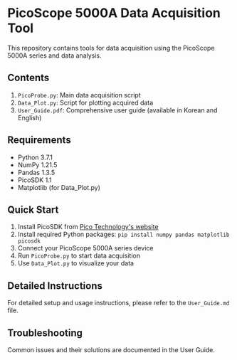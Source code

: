 # PicoScope 5000A Data Acquisition Tool

This repository contains tools for data acquisition using the PicoScope 5000A series and data analysis.

## Contents

1. `PicoProbe.py`: Main data acquisition script
2. `Data_Plot.py`: Script for plotting acquired data
3. `User_Guide.pdf`: Comprehensive user guide (available in Korean and English)

## Requirements

- Python 3.7.1
- NumPy 1.21.5
- Pandas 1.3.5
- PicoSDK 1.1
- Matplotlib (for Data_Plot.py)

## Quick Start

1. Install PicoSDK from [Pico Technology's website](https://www.picotech.com/downloads)
2. Install required Python packages: `pip install numpy pandas matplotlib picosdk`
3. Connect your PicoScope 5000A series device
4. Run `PicoProbe.py` to start data acquisition
5. Use `Data_Plot.py` to visualize your data

## Detailed Instructions

For detailed setup and usage instructions, please refer to the `User_Guide.md` file.

## Troubleshooting

Common issues and their solutions are documented in the User Guide.
